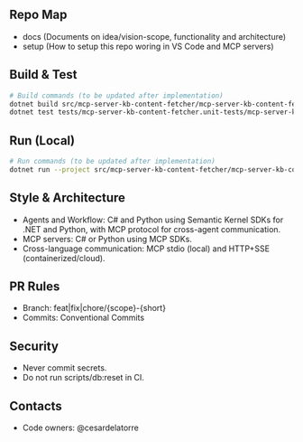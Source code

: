 ## Repo Map
- docs (Documents on idea/vision-scope, functionality and architecture)
- setup (How to setup this repo woring in VS Code and MCP servers)

## Build & Test

```bash
# Build commands (to be updated after implementation)
dotnet build src/mcp-server-kb-content-fetcher/mcp-server-kb-content-fetcher.csproj
dotnet test tests/mcp-server-kb-content-fetcher.unit-tests/mcp-server-kb-content-fetcher.unit-tests.csproj
```

## Run (Local)

```bash
# Run commands (to be updated after implementation)
dotnet run --project src/mcp-server-kb-content-fetcher/mcp-server-kb-content-fetcher.csproj
```

## Style & Architecture
- Agents and Workflow: C# and Python using Semantic Kernel SDKs for .NET and Python, with MCP protocol for cross-agent communication.
- MCP servers: C# or Python using MCP SDKs.
- Cross-language communication: MCP stdio (local) and HTTP+SSE (containerized/cloud).

## PR Rules
- Branch: feat|fix|chore/{scope}-{short}
- Commits: Conventional Commits

## Security
- Never commit secrets.
- Do not run scripts/db:reset in CI.

## Contacts
- Code owners: @cesardelatorre